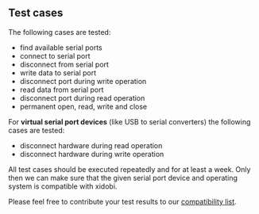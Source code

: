 ## Test cases ##

The following cases are tested:

  * find available serial ports
  * connect to serial port
  * disconnect from serial port
  * write data to serial port
  * disconnect port during write operation
  * read data from serial port
  * disconnect port during read operation
  * permanent open, read, write and close

For **virtual serial port devices** (like USB to serial converters) the following cases are tested:

  * disconnect hardware during read operation
  * disconnect hardware during write operation

All test cases should be executed repeatedly and for at least a week. Only then we can make sure that the given serial port device and operating system is compatible with xidobi.

Please feel free to contribute your test results to our [compatibility list](Compatibility.md).
